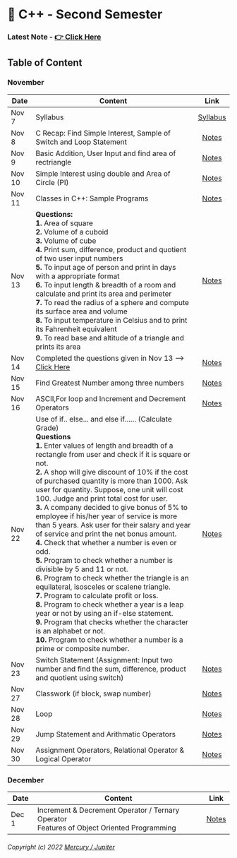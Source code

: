 # 📜 C++ - Second Semester 

### Latest Note - [👉 Click Here](#december)

## Table of Content

### November 

|Date|Content|Link|
|--------|---------|:---------:|
|Nov 7|Syllabus|[Syllabus](/Notes/000_Nov7/)|
|Nov 8|C Recap: Find Simple Interest, Sample of Switch and Loop Statement|[Notes](/Notes/001_Nov8/)|
|Nov 9|Basic Addition, User Input and find area of rectriangle|[Notes](/Notes/002_Nov9/)|
|Nov 10|Simple Interest using double and Area of Circle (PI)|[Notes](/Notes/003_Nov10/)|
|Nov 11|Classes in C++: Sample Programs|[Notes](/Notes/004_Nov11/)|
|Nov 13|**Questions:**<br/>**1.** Area of square <br/> **2.** Volume of a cuboid <br/> **3.** Volume of cube <br/> **4.** Print sum, difference, product and quotient of two user input numbers <br/> **5.** To input age of person and print in days with a appropriate format <br/> **6.** To input length & breadth of a room and calculate and print its area and perimeter <br/> **7.** To read the radius of a sphere and compute its surface area and volume <br/> **8.** To input temperature in Celsius and to print its Fahrenheit equivalent <br/> **9.** To read base and altitude of a triangle and prints its area|[Notes](/Notes/005_Nov13/)|
|Nov 14|Completed the questions given in Nov 13 --> [Click Here](/Notes/005_Nov13/)|[Notes](/Notes/006_Nov14/)|
|Nov 15|Find Greatest Number among three numbers |[Notes](/Notes/007_Nov15)|
|Nov 16|ASCII,For loop and Increment and Decrement Operators |[Notes](/Notes/008_Nov16/)|
|Nov 22|Use of if.. else... and else if...... (Calculate Grade) <br/> **Questions** <br/> **1.** Enter values of length and breadth of a rectangle from user and check if it is square or not. <br/> **2.** A shop will give discount of 10% if the cost of purchased quantity is more than 1000. Ask user for quantity. Suppose, one unit will cost 100. Judge and print total cost for user. <br/> **3.** A company decided to give bonus of 5% to employee if his/her year of service is more than 5 years. Ask user for their salary and year of service and print the net bonus amount. <br/> **4.** Check that whether a number is even or odd. <br/> **5.** Program to check whether a number is divisible by 5 and 11 or not. <br/> **6.** Program to check whether the triangle is an equilateral, isosceles or scalene triangle. <br/> **7.** Program to calculate profit or loss. <br/> **8.** Program to check whether a year is a leap year or not by using an if-else statement. <br/> **9.** Program that checks whether the character is an alphabet or not. <br/> **10.** Program to check whether a number is a prime or composite number.|[Notes](/Notes/009_Nov22/) |
|Nov 23|Switch Statement (Assignment: Input two number and find the sum, difference, product and quotient using switch)| [Notes](/Notes/010_Nov23/)|
|Nov 27| Classwork (if block, swap number)| [Notes](/Notes/011_Nov27/)|
|Nov 28| Loop | [Notes](/Notes/012_Nov28/)|
|Nov 29| Jump Statement and Arithmatic Operators| [Notes](/Notes/013_Nov29/)|
|Nov 30| Assignment Operators, Relational Operator & Logical Operator | [Notes](/Notes/014_Nov30/)|


### December

|Date|Content|Link|
|---|---|---|
|Dec 1| Increment & Decrement Operator / Ternary Operator <br/> Features of Object Oriented Programming |[Notes](/Notes/December/001_Dec1/)|




###### Copyright (c) 2022 [Mercury / Jupiter](https://nikhilbastola.com.np) 